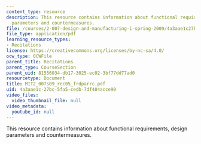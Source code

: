 ```yaml
---
content_type: resource
description: This resource contains information about functional requirements, design
  parameters and countermeasures.
file: /courses/2-007-design-and-manufacturing-i-spring-2009/4a3aae1c27bc5fa5cedb7df484acce90_MIT2_007s09_rec05_frdparrc.pdf
file_type: application/pdf
learning_resource_types:
- Recitations
license: https://creativecommons.org/licenses/by-nc-sa/4.0/
ocw_type: OCWFile
parent_title: Recitations
parent_type: CourseSection
parent_uid: 81556034-db17-3025-ec02-3bf77dd77ad0
resourcetype: Document
title: MIT2_007s09_rec05_frdparrc.pdf
uid: 4a3aae1c-27bc-5fa5-cedb-7df484acce90
video_files:
  video_thumbnail_file: null
video_metadata:
  youtube_id: null
---
```

This resource contains information about functional requirements, design parameters and countermeasures.